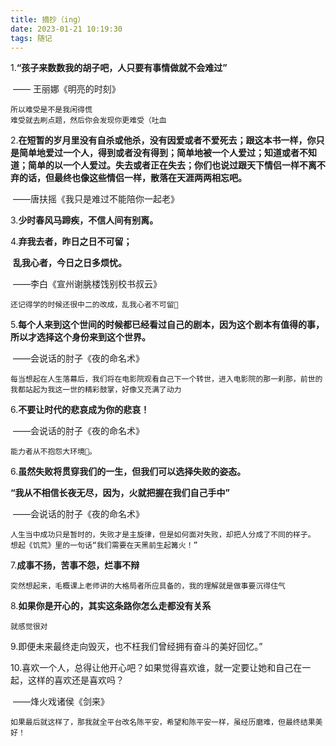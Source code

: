 ```yaml
---
title: 摘抄（ing）
date: 2023-01-21 10:19:30
tags: 随记
---
```




1.**“孩子来数数我的胡子吧，人只要有事情做就不会难过”**

​																		—— 王丽娜《明亮的时刻》

```
所以难受是不是我闲得慌 
难受就去刷点题，然后你会发现你更难受（吐血
```

2.**在短暂的岁月里没有自杀或他杀，没有因爱或者不爱死去；跟这本书一样，你只是简单地爱过一个人，得到或者没有得到；简单地被一个人爱过；知道或者不知道；简单的以一个人爱过。失去或者正在失去；你们也说过跟天下情侣一样不离不弃的话，但最终也像这些情侣一样，散落在天涯两两相忘吧。**

​																	——唐扶摇《我只是难过不能陪你一起老》

3.**少时春风马蹄疾，不信人间有别离。**

<!-- more -->	

4.**弃我去者，昨日之日不可留；**

​	    **乱我心者，今日之日多烦忧。**

​																		——李白《宣州谢朓楼饯别校书叔云》

```
还记得学的时候还很中二的改成，乱我心者不可留🐶
```



5.**每个人来到这个世间的时候都已经看过自己的剧本，因为这个剧本有值得的事，所以才选择这个身份来到这个世界。**

​																			——会说话的肘子《夜的命名术》

```
每当想起在人生落幕后，我们将在电影院观看自己下一个转世，进入电影院的那一刹那，前世的我都站起为我这一世的精彩鼓掌，好像又充满了动力
```



6.**不要让时代的悲哀成为你的悲哀！**

​																			——会说话的肘子《夜的命名术》

```
能力者从不抱怨大环境🐶。
```



6.**虽然失败将贯穿我们的一生，但我们可以选择失败的姿态。**

  **“我从不相信长夜无尽，因为，火就把握在我们自己手中”**

​																			——会说话的肘子《夜的命名术》

```
人生当中成功只是暂时的，失败才是主旋律，但是如何面对失败，却把人分成了不同的样子。
想起《饥荒》里的一句话“我们需要在天黑前生起篝火！”
```



7.**成事不扬，苦事不怨，烂事不辩**

```
突然想起来，毛概课上老师讲的大格局者所应具备的，我的理解就是做事要沉得住气
```



8.**如果你是开心的，其实这条路你怎么走都没有关系**

```
就感觉很对
```



9.即便未来最终走向毁灭，也不枉我们曾经拥有奋斗的美好回忆。”



10.喜欢一个人，总得让他开心吧？如果觉得喜欢谁，就一定要让她和自己在一起，这样的喜欢还是喜欢吗？

​	——烽火戏诸侯《剑来》

```
如果最后就这样了，那我就全平台改名陈平安，希望和陈平安一样，虽经历磨难，但最终结果美好！
```

